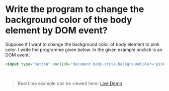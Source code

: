 # Write the program to change the background color of the body element by DOM event?

Suppose if I want to change the background color of body element to pink color. I write the programme given below. In the given example onclick is an DOM event.

```html
<input type="button" onclick="document.body.style.backgroundColor='pink';" value="Change Background"/>
```
<br class="my-10"/>

> Real time example can be viewed here: <a href="../practices/A26.html" target="_blank">Live Demo</a>

<template v-slot:refvideo>
    <iframe src="https://www.youtube.com/embed/Rf_82qUg58o" allowfullscreen></iframe>
</template>